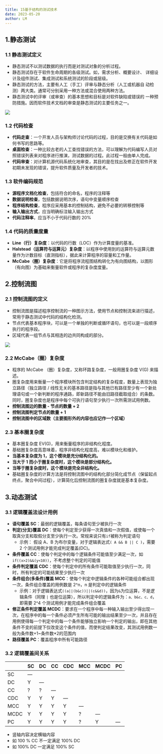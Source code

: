 ```yaml
---
title: 15基于结构的测试技术
date: 2023-05-20
author: LM
---
```


## 1.静态测试

### 1.1 静态测试定义

- 静态测试不以测试数据的执行而是对测试对象的分析过程。 
- 静态测试存在于软件生命周期的各级测试。如，需求分析、概要设计、 详细设计及组件测试、集成测试和系统测试的阶段或层级。 
- 静态测试的方法，主要有人工（手工）评审与静态分析（人工或机器自 动检测）两大类。通常可分别采用一种方法或混合使用两种方法。 
- 静态测试中的评审（或审查）的基本思想和目标是对软件缺陷或错误的 一种预防措施。因而软件技术文档的审查是静态测试的主要任务之一。 

![](/images/drawingbed/img/202307041004180.png)

### 1.2 代码检查

- **代码走查**：一个开发人员与架构师讨论代码的过程，目的是交换有关代码是如何书写的思路等。
- **桌面检查**：一种比较古老的人工查找错误的方法，可以理解为代码编写人员对照错误列表来对程序进行推演，测试数据的过程。此过程一般由单人完成。
- **代码审查**：对计算机源代码系统化地审查，其目的是在找出及修正在软件开发初期未发现的错误，提升软件质量及开发者的技术。

### 1.3 软件编码规范

- **源程序文档化检查**，包括符合的命名，程序的注释等
- **数据说明检查**，包括数据说明次序，语句中变量顺序检查
- **程序结构检查**，程序应采用基本的控制结构，避免不必要的转移控制等
- **输入输出方式**，应当明确标注输入输出方式
- **代码注释率**，应当不小于代码行数的 20%

### 1.4 代码的质量度量

- **Line（行）复杂度**：以代码的行数（LOC）作为计算度量的基准。
- **Halstead（运算符与运算元）复杂度**：以程序中使用到的运算符与运算元数量作为计数目标（直测指标），据此来计算程序的容量和工作量。 
- **McCabe（圈）复杂度**：它是将程序流程图结构转化为有向图结构，以图形（有向图）为基础来衡量软件或程序的复杂度度量。 

## 2.控制流图

### 2.1 控制流图的定义

- 控制流图是描述程序控制流的一种图示方法，使用节点和控制流来进行描述，常用于静态测试中代码的结构化检测。
- 节点代表基本程序块，可以是一个单独的判断或循环语句，也可以是一段顺序执行的程序段。
- 区域代表一组节点与其相连的边共同构成的部分。

![](/images/drawingbed/img/202307041004284.png)

### 2.2 McCabe（圈）复杂度

- 程序的 McCabe （圈）复杂度，又称环路复杂度，一般用圈复杂度 V(G) 来描述。
- 圈复杂度用来衡量一个程序模块所包含判定结构的复杂程度，数量上表现为独立路径（独立路径 / 线性无关的基本路径是指与其他已有路径至少有一个新处理语句或一个新判断的程序通路，即新路径不能由旧路径截取组合）的条数。同时，圈复杂度也是程序中每个可执行语句至少执行一次所需测试用例数。
- **控制流图边的数量 - 节点的数量 + 2**
- **控制流图判定节点的数量 + 1**
- **控制流图中的区域数（主要图形外的内容也应记作一个区域）**

### 2.3 基本圈复杂度

- 基本圈复杂度 EV(G)，用来衡量程序的非结构化程度。
- 基础圈复杂度高意味着，程序非结构化程度高，难以模块化和维护。
- **当基本复杂度为 1，这个模块是充分结构化的。**
- **当大于 1 而小于圈复杂度时，这个模块是部分结构化。**
- **当等于圈复杂度时，这个模块是完全非结构化。** 
- 基础圈复杂度的计算方法是将控制流图中的结构化部分简化成节点（保留起点终点，聚合中间过程），计算简化后控制流图的圈复杂度就是基本复杂度。

## 3.动态测试

### 3.1 逻辑覆盖法设计用例

- **语句覆盖 SC**：最弱的逻辑覆盖，每条语句至少被执行一次
- **判定(分支)覆盖 DC**：使每个判定至少获得一次真值和一次假值，或使每一个取真分支和取假分支至少执行一次。常规来说只有`if`被称为判定语句
  - 示例： 假设 A、B 为布尔变量，对于逻辑表达式`( A && B || C )`，需要 2 个测试用例才能完成判定覆盖(DC)。
- **条件覆盖 CC**：使每个判定中的每个逻辑条件可能值至少满足一次，如`if((x>2)&&(y<10))`，不考虑整个判定的可能值
- **条件判定覆盖 CDC**：使每个判定中的所有条件可能取值至少执行一次，同时，所有判定的可能结果至少执行一次
- **条件组合(多条件)覆盖 MCC**：使每个判定中逻辑条件的各种可能组合都出现一次，条件组合覆盖的用例数是 2^n，n 是判定中的逻辑条件
  - 示例：对于逻辑表达式`((a||(b&c))||(c&&d))`，因为`&`为位运算，不是逻辑条件（同理 `|` 也是位运算），所以判定中的逻辑条件为：`a、b&c、c、d`，即需要 2^4 个测试用例才能完成条件组合覆盖
- **修正条件判定覆盖 MCDC**：要求在一个程序中每一种输入输出至少得出现一次，在程序中的每一个条件必须产生所有可能的输出结果至少一次，并且存在用例使得每一个判定中的每一个条件能够独立影响一个判定的输出，即在其他条件不变的前提下仅改变这个条件的值，而使判定结果改变，其测试用例数一般为条件数+1~条件数*2的范围内
- **路径覆盖 PC**：覆盖程序中所有可能路径

### 3.2 逻辑覆盖间关系

|      | SC   | DC   | CC   | CDC  | MCC  | MCDC | PC   |
| ---- | ---- | ---- | ---- | ---- | ---- | ---- | ---- |
| SC   | —    |      |      |      |      |      |      |
| DC   | Y    | —    |      |      |      |      |      |
| CC   | ?    | ?    | —    |      |      |      |      |
| CDC  | Y    | Y    | Y    | —    |      |      |      |
| MCC  | Y    | Y    | Y    | Y    | —    |      |      |
| MCDC | Y    | Y    | Y    | Y    | ?    | —    |      |
| PC   | Y    | Y    | Y    | Y    | ?    | Y    | —    |

- 竖轴内容决定横轴内容
- 如 100 % CC 不一定满足 100% DC
- 如 100% DC 一定满足 100% SC